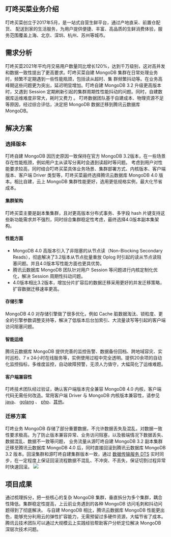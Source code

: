 ## 叮咚买菜业务介绍
叮咚买菜创立于2017年5月，是一站式自营生鲜平台，通过产地直采、前置仓配货、 配送到家的生活服务，为用户提供便捷、丰富、高品质的生鲜消费体验，服务范围覆盖上海、北京、深圳、杭州、苏州等城市。

## 需求分析
叮咚买菜2021年平均月交易用户数量同比增长120%，达到千万级别，这对高并发和数据一致性提出了更高要求。叮咚买菜自建 MongoDB 集群在日常处理业务时，频繁不定期遇到一些性能瓶颈，包括读从超时、集 群频繁抖动等。在业务高峰期这些问题更为突出，延迟明显增加。叮咚自建 MongoDB 3.2 升级更高版本时，又遇到 Session 定期刷新引起的集群周期性性能抖动的问题。同时，自建数据库运维难度非常大，耗时又费力 。 叮咚数据团队基于自建成本、物理资源不足等原因，经过综合评估，决定把 MongoDB 数据迁移到腾讯云数据库 MongoDB。 

## 解决方案
### 选择版本
叮咚自建 MongoDB 因历史原因一致保持在官方 MongoDB 3.2版本，在一些场景存在性能瓶颈，例如用户主从读写分离时会遇到读超时等问题。 考虑到用户对性能要求较高，同时结合叮咚买菜具体业务场景、集群部署方式、内核版本、客户端版本、客户端 Driver 类型等，叮咚买菜最终选择腾讯云数据库 MongoDB 4.0 版本。相比自建，云上 MongoDB 集群性能更好，选用更低规格实例，最大化节省成本。

#### 集群架构
叮咚买菜主要是副本集集群，且对更高版本分布式事务、多字段 hash 片键支持这些新功能需求并不强烈，同时综合集群稳定性考虑，最终选择4.0版本副本集架构。 

#### 性能方面
- MongoDB 4.0 高版本引入了非阻塞的从节点读（Non-Blocking Secondary Reads），彻底解决了3.2版本从节点批量重放 Oplog 时引起的读从节点读阻塞问题。并且4.0版本写性能方面也更具优势。
- 腾讯云数据库 MongoDB 团队针对用户 Session 等问题进行内核定制化优化，解决 Session 周期性抖动问题。
- 4.0版本相比3.2版本，增加分片扩容后的数据迁移采用更好的并发迁移策略，扩容数据迁移速率更高。 

#### 存储引擎
MongoDB 4.0 对存储引擎做了很多优化，例如 Cache 脏数据淘汰、锁粒度、更全的引擎参数调整支持等，解决了低版本后台加索引、大流量读写等引起的客户端访问阻塞问题。 

#### 智能运维
腾讯云数据库 MongoDB 提供完善的监控告警、数据备份回档、跨地域容灾、实时巡检、7 x 24小时在线服务等，实例使用过程中完全透明。提供20余项的自动化监控指标，多维度监控，自动故障预警，无须人力值守，大幅简化了运维难题。

####  客户端兼容性
叮咚技术团队经过验证，确认客户端版本完全兼容 MongoDB 4.0 内核，客户端代码无需任何改造。常用客户端 Driver 与 MongoDB 内核版本兼容性，请参见 [java](https://mp.weixin.qq.com/s/tO7dMzBkapX3YZbZzdGiig?vid=1688856270234562&deviceid=b0dd0d46-cea7-4960-b780-452e842760cb&version=4.0.20.6009&platform=win)、 [golang](https://www.mongodb.com/docs/drivers/go/current/compatibility/) 、 [php]( https://docs.mongodb.com/drivers/php/ )、[其他]( https://docs.mongodb.com/drivers/ )。

### 迁移方案
叮咚业务 MongoDB 存储了部分重要数据，不允许数据丢失及混乱，对数据一致性要求极高。为了防止版本兼容异常、业务访问阻塞，以及极端情况下数据丢失、数据混乱、数据不一致等问题， 业务流量从源叮咚自建 MongoDB 3.2 副本集群迁移至腾讯云数据库 MongoDB 4.0 后，同时直接回滚到腾讯云数据库 MongoDB 3.2 版本。回滚集群和源叮咚自建集群版本一致，通过 [数据传输服务 DTS](https://cloud.tencent.com/document/product/240/37646) 实时同步，在一定程度上保证回滚流程数据不混乱、不冲突、不丢失，保证切割过程异常时快速回滚。 
![](https://qcloudimg.tencent-cloud.cn/raw/e0339527a7d24fbfcd77c0f149a29095.png)

## 项目成果
通过梳理拆分，把一些核心的复杂 MongoDB 集群，垂直拆分为多个集群，耦合性降低。集群稳定性提高，上云前业务遇到的各种 MongoDB 访问毛刺和抖动问题得到了彻底解决。
与自建 MongoDB 相比，腾讯云数据库 MongoDB 性能更出色，能够充分利用云的弹性扩容能力，无需预留过多硬件资源，大幅节省了成本。腾讯云技术团队可以通过大规模云上实践经验帮助客户分析定位解决 MongoDB 深层次技术问题。 

